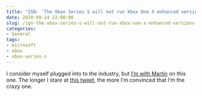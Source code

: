 ```yaml
---
title: "IGN: ‘The Xbox Series S will not run Xbox One X enhanced versions of backwards compatible games, but will instead run Xbox One S versions of Xbox One and Xbox 360 titles’"
date: 2020-09-14 22:00:00
slug: /ign-the-xbox-series-s-will-not-run-xbox-one-x-enhanced-versions-of-backwards-compatible-games-but-will-instead-run-xbox-one-s-versions-of-xbox-one-and-xbox-360-titles/
categories:
- General
tags:
- microsoft
- xbox
- xbox-series-s
---
```


I consider myself plugged into to the industry, but [I’m with Martin](https://twitter.com/scizofrenic/status/1305594273778167808?s=21) on this one. The longer I stare at [this tweet](https://twitter.com/ign/status/1305280363061800961?s=21), the more I’m convinced that I’m the crazy one.